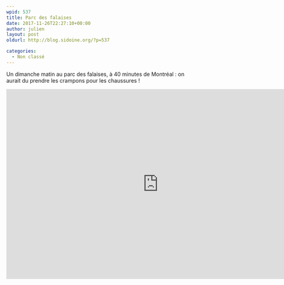 ```yaml
---
wpid: 537
title: Parc des falaises
date: 2017-11-26T22:27:10+00:00
author: julien
layout: post
oldurl: http://blog.sidoine.org/?p=537

categories:
  - Non classé
---
```

Un dimanche matin au parc des falaises, à 40 minutes de Montréal : on aurait du prendre les crampons pour les chaussures !

<iframe width="800" height="500" src="https://www.youtube.com/embed/ZuNU-LqByGs" frameborder="0" allow="accelerometer; autoplay; encrypted-media; gyroscope; picture-in-picture" allowfullscreen></iframe>